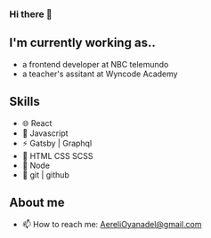 ### Hi there 👋  

## I'm currently working as..
- a frontend developer at NBC telemundo
- a teacher's assitant at Wyncode Academy

## Skills
-  🌐 React
- :wolf: Javascript
- :zap: Gatsby | Graphql 
- :art: HTML CSS SCSS
- :space_invader: Node
- :gem: git | github

## About me
- 📫 How to reach me: AereliOyanadel@gmail.com

